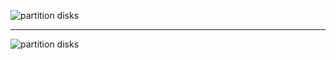 ![partition disks](https://user-images.githubusercontent.com/44519124/57969175-d7816d80-797c-11e9-98f6-7724d04c860d.png)

---

![partition disks](https://user-images.githubusercontent.com/44519124/57969380-fda80d00-797e-11e9-958e-4f88927809ee.png)

